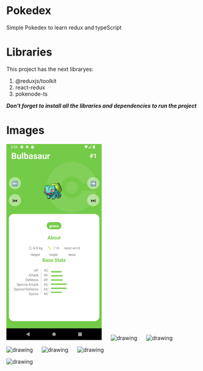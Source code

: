 # Pokedex
Simple Pokedex to learn redux and typeScript

# Libraries

This project has the next libraryes:

1. @reduxjs/toolkit
2. react-redux
3. pokenode-ts

***Don't forget to install all the libraries and dependencies to run the project***

# Images

<img src="/src/images/SC-1.png" alt="drawing" width="250"/> &nbsp;&nbsp;&nbsp;&nbsp;
<img src="ImageApp/Screenshot_1668728678.png" alt="drawing" width="250"/> &nbsp;&nbsp;&nbsp;&nbsp;
<img src="ImageApp/Screenshot_1668728740.png" alt="drawing" width="250"/> &nbsp;&nbsp;&nbsp;&nbsp;

<img src="ImageApp/Screenshot_1668728744.png" alt="drawing" width="250"/> &nbsp;&nbsp;&nbsp;&nbsp;
<img src="ImageApp/Screenshot_1668728790.png" alt="drawing" width="250"/> &nbsp;&nbsp;&nbsp;&nbsp;
<img src="ImageApp/Screenshot_1668728856.png" alt="drawing" width="250"/> &nbsp;&nbsp;&nbsp;&nbsp;


<img src="ImageApp/Screenshot_1668728871.png" alt="drawing" width="250"/> &nbsp;&nbsp;&nbsp;&nbsp;
